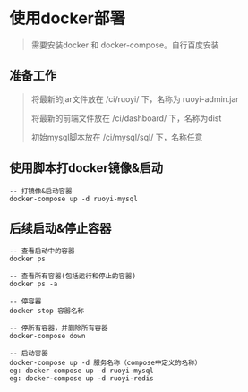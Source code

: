 # 使用docker部署
> 需要安装docker 和 docker-compose。自行百度安装

## 准备工作
> 将最新的jar文件放在 /ci/ruoyi/ 下，名称为 ruoyi-admin.jar
>
> 将最新的前端文件放在 /ci/dashboard/ 下，名称为dist
> 
> 初始mysql脚本放在 /ci/mysql/sql/ 下，名称任意   
> 
> 

## 使用脚本打docker镜像&启动
``` 
-- 打镜像&启动容器
docker-compose up -d ruoyi-mysql
```

## 后续启动&停止容器
``` 
-- 查看启动中的容器   
docker ps

-- 查看所有容器(包括运行和停止的容器)   
docker ps -a

-- 停容器
docker stop 容器名称

-- 停所有容器，并删除所有容器
docker-compose down

-- 启动容器
docker-compose up -d 服务名称（compose中定义的名称）      
eg: docker-compose up -d ruoyi-mysql
eg: docker-compose up -d ruoyi-redis
```